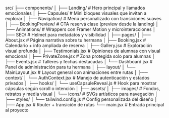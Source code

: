 src/
├── components/
│   ├── Landing/              # Hero principal y llamados emocionales
│   ├── Capsules/             # Mini bloques visuales que invitan a explorar
│   ├── Navigation/           # Menú personalizado con transiciones suaves
│   ├── BookingPreview/       # CTA reservá clase (preview desde la landing)
│   ├── Animations/           # Wrappers con Framer Motion y microinteracciones
│   ├── SEO/                  # Helmet para metadatos y visibilidad
│
├── pages/
│   ├── About.jsx             # Página narrativa sobre tu hermana
│   ├── Booking.jsx           # Calendario + info ampliada de reserva
│   ├── Gallery.jsx           # Exploración visual profunda
│   ├── Testimonials.jsx      # Opiniones de alumnas con visual emocional
│   ├── PrivateZone.jsx       # Zona protegida solo para alumnas
│   ├── Events.jsx            # Talleres y fechas destacadas
│   └── Dashboard.jsx         # Panel de administración para tu hermana
│
├── layout/
│   └── MainLayout.jsx        # Layout general con animaciones entre rutas
│
├── context/
│   └── AuthContext.jsx       # Manejo de autenticación y estados privados
│
├── hooks/
│   └── useCapsuleReveal.js  # Hook para mostrar cápsulas según scroll o intención
│
├── assets/
│   ├── images/               # Fondos, retratos y media visual
│   └── icons/                # SVGs artísticos para navegación
│
├── styles/
│   └── tailwind.config.js    # Config personalizada del diseño
│
├── App.jsx                   # Router + transición de rutas
└── main.jsx                  # Entrada principal al proyecto
